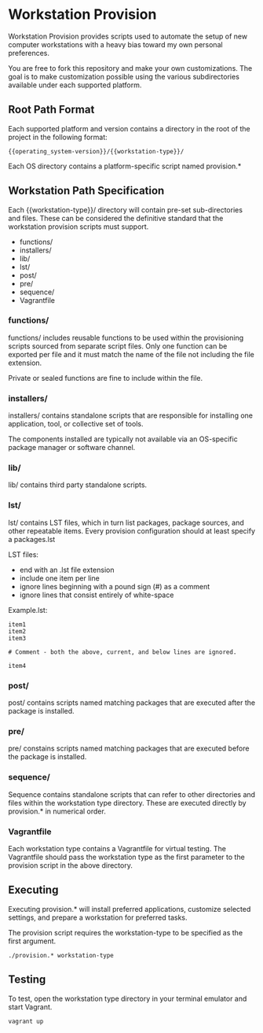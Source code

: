 # Workstation Provision

Workstation Provision provides scripts used to automate the setup of new
computer workstations with a heavy bias toward my own personal preferences.

You are free to fork this repository and make your own customizations. The goal
is to make customization possible using the various subdirectories available
under each supported platform.

## Root Path Format

Each supported platform and version contains a directory in the root of the
project in the following format:

	{{operating_system-version}}/{{workstation-type}}/

Each OS directory contains a platform-specific script named provision.*

## Workstation Path Specification

Each {{workstation-type}}/ directory will contain pre-set sub-directories and
files. These can be considered the definitive standard that the workstation
provision scripts must support.

* functions/
* installers/
* lib/
* lst/
* post/
* pre/
* sequence/
* Vagrantfile

### functions/

functions/ includes reusable functions to be used within the provisioning
scripts sourced from separate script files. Only one function can be exported
per file and it must match the name of the file not including the file
extension.

Private or sealed functions are fine to include within the file.

### installers/

installers/ contains standalone scripts that are responsible for installing one
application, tool, or collective set of tools.

The components installed are typically not available via an OS-specific
package manager or software channel.

### lib/

lib/ contains third party standalone scripts.

### lst/

lst/ contains LST files, which in turn list packages, package sources,
and other repeatable items. Every provision configuration should at least
specify a packages.lst

LST files:
* end with an .lst file extension
* include one item per line
* ignore lines beginning with a pound sign (#) as a comment
* ignore lines that consist entirely of white-space

Example.lst:

	item1
	item2
	item3

	# Comment - both the above, current, and below lines are ignored.

	item4

### post/

post/ contains scripts named matching packages that are executed after the
package is installed.

### pre/

pre/ constains scripts named matching packages that are executed before the
package is installed.

### sequence/

Sequence contains standalone scripts that can refer to other directories and
files within the workstation type directory. These are executed directly by
provision.* in numerical order.

### Vagrantfile

Each workstation type contains a Vagrantfile for virtual testing. The
Vagrantfile should pass the workstation type as the first parameter to the
provision script in the above directory.

## Executing

Executing provision.* will install preferred applications, customize selected
settings, and prepare a workstation for preferred tasks.

The provision script requires the workstation-type to be specified as the first
argument.

	./provision.* workstation-type

## Testing

To test, open the workstation type directory in your terminal emulator and
start Vagrant.

	vagrant up
